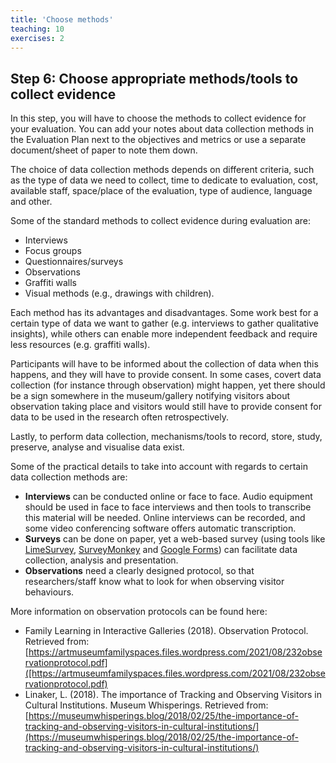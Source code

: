 ```yaml
---
title: 'Choose methods'
teaching: 10
exercises: 2
---
```


## Step 6: Choose appropriate methods/tools to collect evidence

In this step, you will have to choose the methods to collect evidence for your evaluation. You can add your notes about data collection methods in the Evaluation Plan next to the objectives and metrics or use a separate document/sheet of paper to note them down.

The choice of data collection methods depends on different criteria, such as the type of data we need to collect, time to dedicate to evaluation, cost, available staff, space/place of the evaluation, type of audience, language and other.

Some of the standard methods to collect evidence during evaluation are:

- Interviews
- Focus groups
- Questionnaires/surveys
- Observations
- Graffiti walls
- Visual methods (e.g., drawings with children).


Each method has its advantages and disadvantages. Some work best for a certain type of data we want to gather (e.g. interviews to gather qualitative insights), while others can enable more independent feedback and require less resources (e.g. graffiti walls). 

Participants will have to be informed about the collection of data when this happens, and they will have to provide consent. In some cases, covert data collection (for instance through observation) might happen, yet there should be a sign somewhere in the museum/gallery notifying visitors about observation taking place and visitors would still have to provide consent for data to be used in the research often retrospectively.

Lastly, to perform data collection, mechanisms/tools to record, store, study, preserve, analyse and visualise data exist.

Some of the practical details to take into account with regards to certain data collection methods are:

- **Interviews** can be conducted online or face to face. Audio equipment should be used in face to face interviews and then tools to transcribe this material will be needed. Online interviews can be recorded, and some video conferencing software offers automatic transcription.
- **Surveys** can be done on paper, yet a web-based survey (using tools like [LimeSurvey](https://www.limesurvey.org/), [SurveyMonkey](https://www.surveymonkey.co.uk/welcome) and [Google Forms](https://www.google.com/forms/about/)) can facilitate data collection, analysis and presentation.
- **Observations** need a clearly designed protocol, so that researchers/staff know what to look for when observing visitor behaviours.


More information on observation protocols can be found here:

- Family Learning in Interactive Galleries (2018). Observation Protocol. Retrieved from: [https://artmuseumfamilyspaces.files.wordpress.com/2021/08/232observationprotocol.pdf]([https://artmuseumfamilyspaces.files.wordpress.com/2021/08/232observationprotocol.pdf)
- Linaker, L. (2018). The importance of Tracking and Observing Visitors in Cultural Institutions. Museum Whisperings. Retrieved from: [https://museumwhisperings.blog/2018/02/25/the-importance-of-tracking-and-observing-visitors-in-cultural-institutions/](https://museumwhisperings.blog/2018/02/25/the-importance-of-tracking-and-observing-visitors-in-cultural-institutions/)




